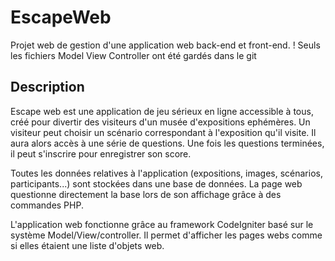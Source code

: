 # EscapeWeb

Projet web de gestion d'une application web back-end et front-end.
! Seuls les fichiers Model View Controller ont été gardés dans le git

## Description

Escape web est une application de jeu sérieux en ligne accessible à tous, créé pour divertir des visiteurs d'un musée d'expositions ephémères.
Un visiteur peut choisir un scénario correspondant à l'exposition qu'il visite. Il aura alors accès à une série de questions.
Une fois les questions terminées, il peut s'inscrire pour enregistrer son score.

Toutes les données relatives à l'application (expositions, images, scénarios, participants...) sont stockées dans une base de données.
La page web questionne directement la base lors de son affichage grâce à des commandes PHP.

L'application web fonctionne grâce au framework CodeIgniter basé sur le système Model/View/controller.
Il permet d'afficher les pages webs comme si elles étaient une liste d'objets web.
